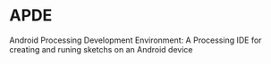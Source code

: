 APDE
====

Android Processing Development Environment: A Processing IDE for creating and runing sketchs on an Android device
